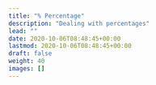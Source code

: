 ```yaml
---
title: "% Percentage"
description: "Dealing with percentages"
lead: ""
date: 2020-10-06T08:48:45+00:00
lastmod: 2020-10-06T08:48:45+00:00
draft: false
weight: 40
images: []
---
```

